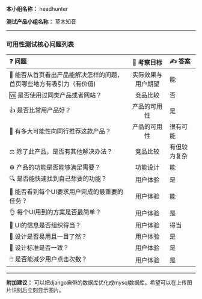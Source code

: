 
**本小组名称：** headhunter 

**测试产品小组名称：** 草木知音 

---

### **可用性测试核心问题列表**

| ❓ 问题 | 🎯 考察目标 | ✍️ 答案 |
| :--- | :---: | :--- |
| 🤔 能否从首页看出产品能解决怎样的问题，首页哪些地方有吸引力（有价值) | 实际效果与用户期望 |能 |
| 🆚 是否使用过同类产品或者网站？ | 竞品比较 |否 |
| 👍 是否比常用产品好？ | 产品的可用性 |是 |
| 🚀 有多大可能性向同行推荐这款产品？ | 产品的可用性 |很有可能 |
| ⚖️ 除了此产品，是否有其他解决办法？ | 竞品比较 |有但较为复杂 |
| ⚙️ 产品的功能是否能够满足需要？ | 功能设计 | 能|
| 🔍 是否能快速找到自己想要的功能？ | 用户体验 |是 |
| 📌 能否看到每个UI要求用户完成的最重要的任务？ | 用户体验 | 能|
| 👌 每个UI用到的方案是否最简单？ | 用户体验 |是 |
| 📂 UI的信息是否组织得当？ | 用户体验 |得当 |
| 👀 设计是否易用且一目了然？ | 用户体验 |是 |
| 🎨 设计标准是否一致？ | 用户体验 | 是|
| 🖱️ 是否能减少用户点击次数？ | 用户体验 |是 |

---


 **附加建议：** 可以把django自带的数据库优化成mysql数据库。希望可以在上传图片识别后立刻显示图片。